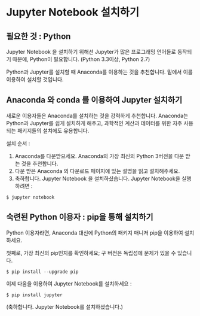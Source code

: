 # Jupyter Notebook 설치하기

## 필요한 것 : Python

Jupyter Notebook 을 설치하기 위해선 Jupyter가 많은 프로그래밍 언어들로 동작되기 때문에, Python이 필요합니다. (Python 3.3이상, Python 2.7)

Python과 Jupyter를 설치할 때 Anaconda를 이용하는 것을 추천합니다. 밑에서 이를 이용하여 설치할 것입니다.

## Anaconda 와 conda 를 이용하여 Jupyter 설치하기

새로운 이용자들은 Anaconda를 설치하는 것을 강력하게 추천합니다. Anaconda는 Python과 Jupyter를 쉽게 설치하게 해주고, 과학적인 계산과 데이터를 위한 자주 사용되는 패키지들의 설치에도 유용합니다.

설치 순서 :

   1. Anaconda를 다운받으세요. Anaconda의 가장 최신의 Python 3버전을 다운 받는 것을 추천합니다.
   2. 다운 받은 Anaconda 의 다운로드 페이지에 있는 설명을 읽고 설치해주세요.
   3. 축하합니다. Jupyter Notebook 을 설치하셨습니다. Jupyter Notebook을 실행하려면 :

	$ jupyter notebook

## 숙련된 Python 이용자 : pip을 통해 설치하기

 Python 이용자라면, Anaconda 대신에 Python의 패키지 매니저 pip을 이용하여 설치하세요.

 첫째로, 가장 최신의 pip인지를 확인하세요; 구 버전은 독립성에 문제가 있을 수 있습니다.

    $ pip install --upgrade pip

 이제 다음을 이용하여 Jupyter Notebook를 설치하세요 :

    $ pip install jupyter

 (축하합니다. Jupyter Notebook를 설치하셨습니다.)
